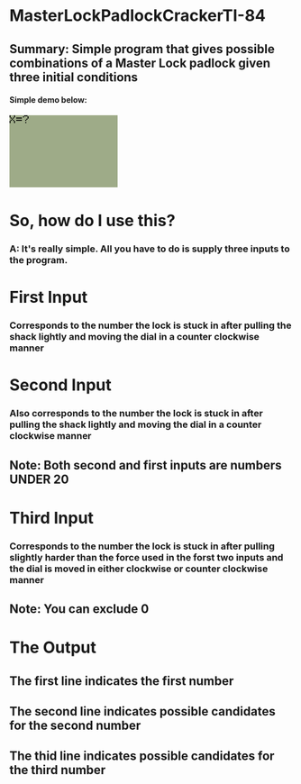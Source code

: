 # MasterLockPadlockCrackerTI-84

## Summary: Simple program that gives possible combinations of a Master Lock padlock given three initial conditions

#### Simple demo below:

![Demo gif](https://github.com/weras2/MasterLockPadlockCrackerTI-84/blob/master/Demo.gif)

# So, how do I use this? 

### A: It's really simple. All you have to do is supply three inputs to the program. 


# First Input 

### Corresponds to the number the lock is stuck in after pulling the shack lightly and moving the dial in a counter clockwise manner 

# Second Input

### Also corresponds to the number the lock is stuck in after pulling the shack lightly and moving the dial in a counter clockwise manner

## Note: Both second and first inputs are numbers UNDER 20 

# Third Input

### Corresponds to the number the lock is stuck in after pulling slightly harder than the force used in the forst two inputs and the dial is moved in either clockwise or counter clockwise manner

## Note: You can exclude 0

# The Output

## The first line indicates the first number
## The second line indicates possible candidates for the second number
## The thid line indicates possible candidates for the third number 


